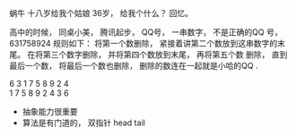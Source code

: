 蜗牛 十八岁给我个姑娘
36岁， 给我个什么？ 回忆。 

高中的时候， 同桌小美， 腾讯起步， QQ号，
一串数字， 不是正确的QQ 号， 631758924 
规则如下：
将第一个数删除， 紧接着讲第二个数放到这串数字的末尾。
在将第三个数字删除， 并将第四个数放到末尾， 再将第五个数
删除， 直到最后一个数，   将最后一个数也删除， 
删除的数连在一起就是小哈的QQ . 

6   3   1   7   5   8   9   2   4          
1   7   5   8   9   2   4   3         6 

- 抽象能力很重要
- 算法是有门道的，  双指针 head tail 